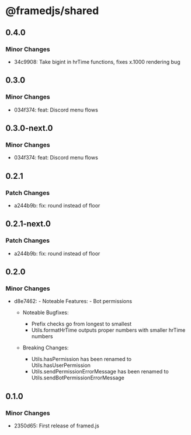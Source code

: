 # @framedjs/shared

## 0.4.0

### Minor Changes

-   34c9908: Take bigint in hrTime functions, fixes x.1000 rendering bug

## 0.3.0

### Minor Changes

-   034f374: feat: Discord menu flows

## 0.3.0-next.0

### Minor Changes

-   034f374: feat: Discord menu flows

## 0.2.1

### Patch Changes

-   a244b9b: fix: round instead of floor

## 0.2.1-next.0

### Patch Changes

-   a244b9b: fix: round instead of floor

## 0.2.0

### Minor Changes

-   d8e7462: - Noteable Features: - Bot permissions

    -   Noteable Bugfixes:

        -   Prefix checks go from longest to smallest
        -   Utils.formatHrTime outputs proper numbers with smaller hrTime numbers

    -   Breaking Changes:
        -   Utils.hasPermission has been renamed to Utils.hasUserPermission
        -   Utils.sendPermissionErrorMessage has been renamed to Utils.sendBotPermissionErrorMessage

## 0.1.0

### Minor Changes

-   2350d65: First release of framed.js
